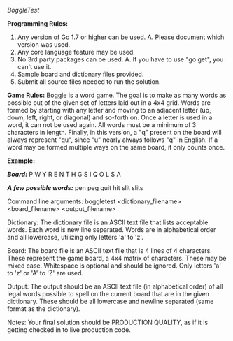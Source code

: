  *BoggleTest*

 **Programming Rules:**
  1. Any version of Go 1.7 or higher can be used.
     A. Please document which version was used.
  2. Any core language feature may be used.
  3. No 3rd party packages can be used.
     A. If you have to use "go get", you can't use it.
  4. Sample board and dictionary files provided.
  5. Submit all source files needed to run the solution.

 **Game Rules:**
  Boggle is a word game.  The goal is to make as many words as possible
  out of the given set of letters laid out in a 4x4 grid.  Words are
  formed by starting with any letter and moving to an adjacent letter
  (up, down, left, right, or diagonal) and so-forth on.  Once a letter
  is used in a word, it can not be used again.  All words must be a
  minimum of 3 characters in length.  Finally, in this version, a "q"
  present on the board will always represent "qu", since "u" nearly always
  follows "q" in English.  If a word may be formed multiple ways on the same
  board, it only counts once.

 **Example:**

 ***Board:***
    P W Y R
    E N T H
    G S I Q
    O L S A

 ***A few possible words:***
   pen
   peg
   quit
   hit
   slit
   slits

 Command line arguments:
  boggletest <dictionary_filename> <board_filename> <output_filename>

 Dictionary:
  The dictionary file is an ASCII text file that lists acceptable words.  Each word is
  new line separated.  Words are in alphabetical order and all lowercase, utilizing
  only letters 'a' to 'z'.

 Board:
  The board file is an ASCII text file that is 4 lines of 4 characters.  These
  represent the game board, a 4x4 matrix of characters.  These may be mixed case.
  Whitespace is optional and should be ignored.  Only letters 'a' to 'z' or 'A'
  to 'Z' are used.

 Output:
  The output should be an ASCII text file (in alphabetical order) of all legal words
  possible to spell on the current board that are in the given dictionary.  These
  should be all lowercase and newline separated (same format as the dictionary).

 Notes:
  Your final solution should be PRODUCTION QUALITY, as if it is getting checked
  in to live production code.